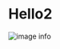 # Hello2

![image info](https://images.unsplash.com/photo-1513673836403-6502cfb1974e?ixlib=rb-1.2.1&ixid=eyJhcHBfaWQiOjEyMDd9&auto=format&fit=crop&w=350&q=100)